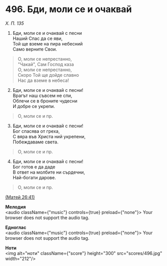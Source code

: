 # 496. Бди, моли се и очаквай  

*Х. П. 135*  

1. Бди, моли се и очаквай с песни  
Наший Спас да се яви,  
Той ще вземе на пира небесний  
Само верните Свои.  

> О, моли се непрестанно,  
> "Чакай", Сам Господ каза  
> О, моли се непрестанно,  
> Скоро Той ще дойде славно  
> Нас да вземе в небеса!  

2. Бди, моли се и очаквай с песни!  
Врагът наш съвсем не спи,  
Облечи се в броните чудесни  
И добре се укрепи.  

> О, моли се и пр.  

3. Бди, моли се и очаквай с песни!  
Бог спасява от греха,  
С вяра във Христа ний укрепени,  
Побеждаваме света.  

> О, моли се и пр.  

4. Бди, моли се и очаквай с песни!  
Бог готов е да даде  
В ответ на молбите ни сърдечни,  
Най-богати дарове.  

> О, моли се и пр.  

[(Матей 26:41)](http://biblia.bg/index.php?k=40&g=26&s=41)  

__Мелодия__  
<audio className={"music"} controls={true} preload={"none"}><source src="mp3/496.mp3" type="audio/mpeg"/>
Your browser does not support the audio tag.
</audio>  

__Едноглас__  
<audio className={"music"} controls={true} preload={"none"}><source src="transp/496.mp3" type="audio/mpeg"/>
Your browser does not support the audio tag.
</audio>  

__Ноти__  
<img alt="ноти" className={"score"} height="300" src="scores/496.jpg" width="212"/>
